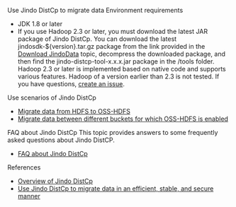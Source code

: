 Use Jindo DistCp to migrate data
Environment requirements

- JDK 1.8 or later
- If you use Hadoop 2.3 or later, you must download the latest JAR package of Jindo DistCp. You can download the latest jindosdk-${version}.tar.gz package from the link provided in the [Download JindoData](https://github.com/aliyun/alibabacloud-jindodata/blob/master/docs/user/4.x/jindodata_download.md) topic, decompress the downloaded package, and then find the jindo-distcp-tool-x.x.x.jar package in the /tools folder. Hadoop 2.3 or later is implemented based on native code and supports various features. Hadoop of a version earlier than 2.3 is not tested. If you have questions, [create an issue](https://github.com/aliyun/alibabacloud-jindodata/issues/new).

Use scenarios of Jindo DistCp

- [Migrate data from HDFS to OSS-HDFS](https://github.com/aliyun/alibabacloud-jindodata/blob/master/docs/user/4.x/4.6.x/4.6.12/jindofs/jindo_distcp/jindo_distcp_on_hdfs_to_dls.md)
- [Migrate data between different buckets for which OSS-HDFS is enabled](https://github.com/aliyun/alibabacloud-jindodata/blob/master/docs/user/4.x/4.6.x/4.6.12/jindofs/jindo_distcp/jindo_distcp_on_dls_to_dls.md)

FAQ about Jindo DistCp
This topic provides answers to some frequently asked questions about Jindo DistCP.

- [FAQ about Jindo DistCp](https://github.com/aliyun/alibabacloud-jindodata/blob/master/docs/user/4.x/4.6.x/4.6.12/jindofs/jindo_distcp/jindo_distcp_QA.md)

References

- [Overview of Jindo DistCp ](https://developer.aliyun.com/article/767803)
- [Use Jindo DistCp to migrate data in an efficient, stable, and secure manner](https://github.com/aliyun/alibabacloud-jindodata/blob/master/docs/user/4.x/4.6.x/4.6.12/jindofs/jindo_distcp/jindo_distcp_how_to.md)

